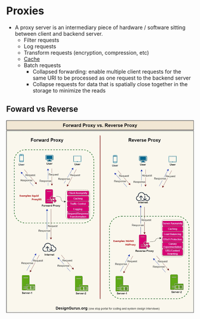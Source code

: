 # Proxies

- A proxy server is an intermediary piece of hardware / software sitting between client and backend server.
  - Filter requests
  - Log requests
  - Transform requests (encryption, compression, etc)
  - [Cache](caching.md)
  - Batch requests
    - Collapsed forwarding: enable multiple client requests for the same URI to be processed as one request to the backend server
    - Collapse requests for data that is spatially close together in the storage to minimize the reads

## Foward vs Reverse

![](./proxy.forward.vs.reserve.webp)